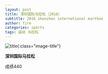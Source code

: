 ```yaml
---
layout: post
title: 深圳国际马拉松（2016）
subtitle: 2016 shenzhen international marthon
author: fire
categories: sports 
tags: 运动 马拉松
---
```


![title](https://image.sideproject.cn/titlex/titlex_125.jpg){:class="image-title"}

**深圳国际马拉松**

成绩440

